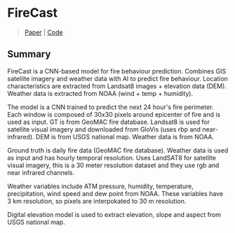 # FireCast

> [Paper](https://www.ijcai.org/Proceedings/2019/0636.pdf) | [Code](https://github.com/HarguntasBenipal/FIREcast)

## Summary

FireCast is a CNN-based model for fire behaviour prediction. Combines GIS satellite imagery and weather data with AI to predict fire behaviour. Location characteristics are extracted from Landsat8 images + elevation data (DEM). Weather data is extracted from NOAA (wind + temp + humidity).

The model is a CNN trained to predict the next 24 hour's fire perimeter. 
Each window is composed of 30x30 pixels around epicenter of fire and is used as input.
GT is from GeoMAC fire database. Landsat8 is used for satellite visual imagery and downloaded from GloVis (uses rbp and near-infrared). DEM is from USGS national map. Weather data is from NOAA.

Ground truth is daily fire data (GeoMAC fire database). Weather data is used as input and has hourly temporal resolution. Uses LandSAT8 for satellite visual imagery, this is a 30 meter resolution dataset and they use rgb and near infrared channels. 

Weather variables include ATM pressure, humidity, temperature, precipitation, wind speed and dew point from NOAA. These variables have 3 km resolution, so pixels are interpokated to 30 m resolution.

Digital elevation model is used to extract elevation, slope and aspect from USGS national map.